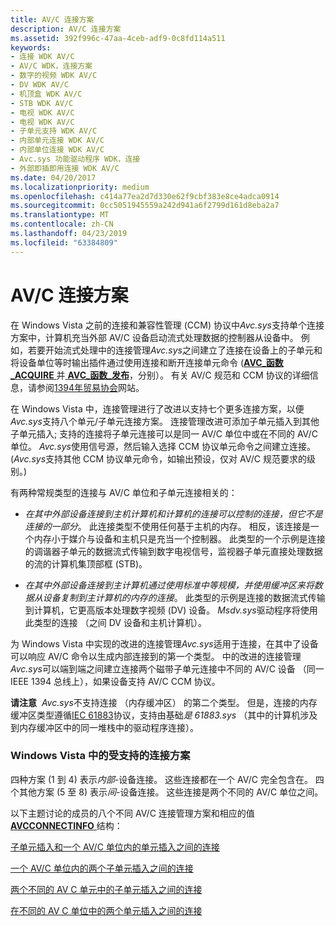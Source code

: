 ```yaml
---
title: AV/C 连接方案
description: AV/C 连接方案
ms.assetid: 392f996c-47aa-4ceb-adf9-0c8fd114a511
keywords:
- 连接 WDK AV/C
- AV/C WDK，连接方案
- 数字的视频 WDK AV/C
- DV WDK AV/C
- 机顶盒 WDK AV/C
- STB WDK AV/C
- 电视 WDK AV/C
- 电视 WDK AV/C
- 子单元支持 WDK AV/C
- 内部单元连接 WDK AV/C
- 内部单位连接 WDK AV/C
- Avc.sys 功能驱动程序 WDK，连接
- 外部即插即用连接 WDK AV/C
ms.date: 04/20/2017
ms.localizationpriority: medium
ms.openlocfilehash: c414a77ea2d7d330e62f9cbf383e8ce4adca0914
ms.sourcegitcommit: 0cc5051945559a242d941a6f2799d161d8eba2a7
ms.translationtype: MT
ms.contentlocale: zh-CN
ms.lasthandoff: 04/23/2019
ms.locfileid: "63384809"
---
```

# <a name="avc-connection-scenarios"></a>AV/C 连接方案





在 Windows Vista 之前的连接和兼容性管理 (CCM) 协议中*Avc.sys*支持单个连接方案中，计算机充当外部 AV/C 设备启动流式处理数据的控制器从设备中。 例如，若要开始流式处理中的连接管理*Avc.sys*之间建立了连接在设备上的子单元和将设备单位等时输出插件通过使用连接和断开连接单元命令 ([**AVC\_函数\_ACQUIRE** ](https://msdn.microsoft.com/library/windows/hardware/ff554148)并[ **AVC\_函数\_发布**](https://msdn.microsoft.com/library/windows/hardware/ff554169)，分别）。 有关 AV/C 规范和 CCM 协议的详细信息，请参阅[1394年贸易协会](https://go.microsoft.com/fwlink/p/?linkid=518448)网站。

在 Windows Vista 中，连接管理进行了改进以支持七个更多连接方案，以便*Avc.sys*支持八个单元/子单元连接方案。 连接管理改进可添加子单元插入到其他子单元插入; 支持的连接将子单元连接可以是同一 AV/C 单位中或在不同的 AV/C 单位。 *Avc.sys*使用信号源，然后输入选择 CCM 协议单元命令之间建立连接。 (*Avc.sys*支持其他 CCM 协议单元命令，如输出预设，仅对 AV/C 规范要求的级别。)

有两种常规类型的连接与 AV/C 单位和子单元连接相关的：

-   *在其中外部设备连接到主机计算机和计算机的连接可以控制的连接，但它不是连接的一部分*。 此连接类型不使用任何基于主机的内存。 相反，该连接是一个内存小于媒介与设备和主机只是充当一个控制器。 此类型的一个示例是连接的调谐器子单元的数据流式传输到数字电视信号，监视器子单元直接处理数据的流的计算机集顶部框 (STB)。

-   *在其中外部设备连接到主计算机通过使用标准中等规模，并使用缓冲区来将数据从设备复制到主计算机的内存的连接*。 此类型的示例是连接的数据流式传输到计算机，它更高版本处理数字视频 (DV) 设备。 *Msdv.sys*驱动程序将使用此类型的连接 （之间 DV 设备和主机计算机）。

为 Windows Vista 中实现的改进的连接管理*Avc.sys*适用于连接，在其中了设备可以响应 AV/C 命令以生成内部连接到的第一个类型。 中的改进的连接管理*Avc.sys*可以端到端之间建立连接两个磁带子单元连接中不同的 AV/C 设备 （同一 IEEE 1394 总线上），如果设备支持 AV/C CCM 协议。

**请注意**  *Avc.sys*不支持连接 （内存缓冲区） 的第二个类型。 但是，连接的内存缓冲区类型遵循[IEC 61883](https://msdn.microsoft.com/library/windows/hardware/ff537188)协议，支持由基础*是 61883.sys* （其中的计算机涉及到内存缓冲区中的同一堆栈中的驱动程序连接）。

 

### <a name="supported-connection-scenarios-in-windows-vista"></a>Windows Vista 中的受支持的连接方案

四种方案 (1 到 4) 表示*内部*-设备连接。 这些连接都在一个 AV/C 完全包含在。 四个其他方案 (5 至 8) 表示*间*-设备连接。 这些连接是两个不同的 AV/C 单位之间。

以下主题讨论的成员的八个不同 AV/C 连接管理方案和相应的值[ **AVCCONNECTINFO** ](https://msdn.microsoft.com/library/windows/hardware/ff554101)结构：

[子单元插入和一个 AV/C 单位内的单元插入之间的连接](connections-between-subunit-plugs-and-unit-plugs-within-one-av-c-unit.md)

[一个 AV/C 单位内的两个子单元插入之间的连接](connections-between-two-subunit-plugs-within-one-av-c-unit.md)

[两个不同的 AV C 单元中的子单元插入之间的连接](connections-between-two-subunit-plugs-in-different-av-c-units.md)

[在不同的 AV C 单位中的两个单元插入之间的连接](connections-between-two-unit-plugs-in-different-av-c-units.md)

 

 




